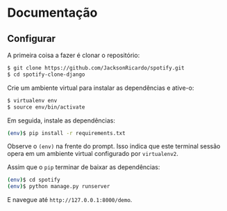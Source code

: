 
# Documentação
## Configurar

A primeira coisa a fazer é clonar o repositório:

```sh
$ git clone https://github.com/JacksonRicardo/spotify.git
$ cd spotify-clone-django
```

Crie um ambiente virtual para instalar as dependências e ative-o:

```sh
$ virtualenv env
$ source env/bin/activate
```

Em seguida, instale as dependências:

```sh
(env)$ pip install -r requirements.txt
```
Observe o `(env)` na frente do prompt. Isso indica que este terminal
sessão opera em um ambiente virtual configurado por `virtualenv2`.

Assim que o `pip` terminar de baixar as dependências:
```sh
(env)$ cd spotify
(env)$ python manage.py runserver
```
E navegue até `http://127.0.0.1:8000/demo`.
